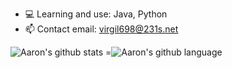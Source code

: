 - 💻 Learning and use: Java, Python
- 📫 Contact email: virgil698@231s.net

![Aaron's github stats](https://github-readme-stats.vercel.app/api?username=virgil698&show_icons=true)
=![Aaron's github language](https://github-readme-stats.vercel.app/api/top-langs/?username=virgil698&layout=compact)
